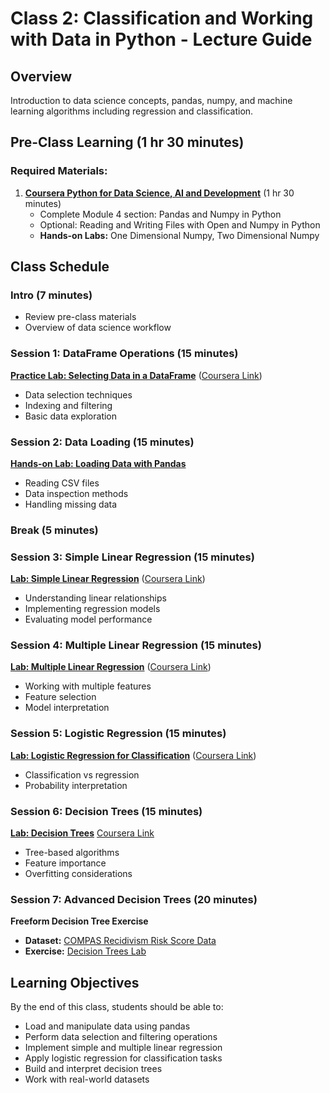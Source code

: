 # Class 2: Classification and Working with Data in Python - Lecture Guide

## Overview
Introduction to data science concepts, pandas, numpy, and machine learning algorithms including regression and classification.

## Pre-Class Learning (1 hr 30 minutes)
### Required Materials:
1. **[Coursera Python for Data Science, AI and Development](https://www.coursera.org/learn/python-for-applied-data-science-ai#syllabus)** (1 hr 30 minutes)
   - Complete Module 4 section: Pandas and Numpy in Python
   - Optional: Reading and Writing Files with Open and Numpy in Python
   - **Hands-on Labs:** One Dimensional Numpy, Two Dimensional Numpy

## Class Schedule

### Intro (7 minutes)
- Review pre-class materials
- Overview of data science workflow

### Session 1: DataFrame Operations (15 minutes)
**[Practice Lab: Selecting Data in a DataFrame](https://colab.research.google.com/drive/1X9Yoz0LAFwkLuGqaHhT570j3bHRBpNCx?usp=sharing)**
([Coursera Link](https://www.coursera.org/learn/python-for-applied-data-science-ai/home/module/4))
- Data selection techniques
- Indexing and filtering
- Basic data exploration

### Session 2: Data Loading (15 minutes)
**[Hands-on Lab: Loading Data with Pandas](https://colab.research.google.com/drive/1yUUDz6D9LNXrJ1sQjJc7nIfzxvsZxSyJ?usp=share_link)**
- Reading CSV files
- Data inspection methods
- Handling missing data

### Break (5 minutes)

### Session 3: Simple Linear Regression (15 minutes)
**[Lab: Simple Linear Regression](https://colab.research.google.com/drive/1DyUYnUHEo4GrOdzrermmuaVh_BfqSW4Q?usp=sharing)** ([Coursera Link](https://www.coursera.org/learn/machine-learning-with-python/home/module/2))
- Understanding linear relationships
- Implementing regression models
- Evaluating model performance

### Session 4: Multiple Linear Regression (15 minutes)
**[Lab: Multiple Linear Regression](https://colab.research.google.com/drive/1M_ZJaXtoJD_GgQCufVeszZubjgACICDy?usp=sharing)** ([Coursera Link](https://www.coursera.org/learn/machine-learning-with-python/home/module/2))
- Working with multiple features
- Feature selection
- Model interpretation

### Session 5: Logistic Regression (15 minutes)
**[Lab: Logistic Regression for Classification](https://colab.research.google.com/drive/1h00HlgdjuUvxPDsBgi8yCvZ8ee1if3Bl?usp=sharing)** ([Coursera Link](https://www.coursera.org/learn/machine-learning-with-python/home/module/2))
- Classification vs regression
- Probability interpretation

### Session 6: Decision Trees (15 minutes)
**[Lab: Decision Trees](https://colab.research.google.com/drive/1EZkvEOt_2xDvOqciJ62Rpx5Zss0KFKHI?usp=sharing)**
 [Coursera Link](https://www.coursera.org/learn/machine-learning-with-python/ungradedLti/eaDdj/lab-decision-trees)
- Tree-based algorithms
- Feature importance
- Overfitting considerations

### Session 7: Advanced Decision Trees (20 minutes)
**Freeform Decision Tree Exercise**
- **Dataset:** [COMPAS Recidivism Risk Score Data](https://www.propublica.org/datastore/dataset/compas-recidivism-risk-score-data-and-analysis)
- **Exercise:** [Decision Trees Lab](https://replit.com/@allenol/Decision-Trees)

## Learning Objectives
By the end of this class, students should be able to:
- Load and manipulate data using pandas
- Perform data selection and filtering operations
- Implement simple and multiple linear regression
- Apply logistic regression for classification tasks
- Build and interpret decision trees
- Work with real-world datasets

